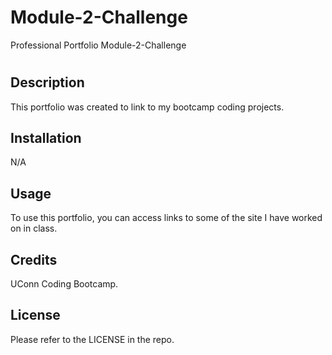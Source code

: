 # Module-2-Challenge
Professional Portfolio
Module-2-Challenge
# <Module-2-Challenge>

## Description

This portfolio was created to link to my bootcamp coding projects.


## Installation

N/A

## Usage

To use this portfolio, you can access links to some of the site I have worked on in class.

## Credits
UConn Coding Bootcamp.
  
## License

Please refer to the LICENSE in the repo.
